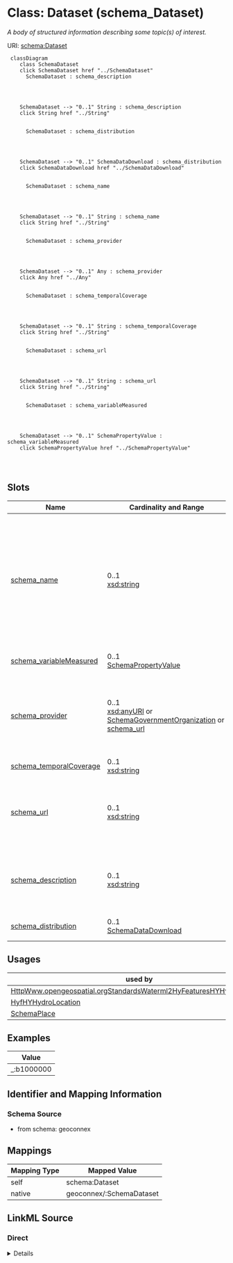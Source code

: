 

# Class: Dataset (schema_Dataset)


_A body of structured information describing some topic(s) of interest._





URI: [schema:Dataset](https://schema.org/Dataset)






```mermaid
 classDiagram
    class SchemaDataset
    click SchemaDataset href "../SchemaDataset"
      SchemaDataset : schema_description
        
          
    
    
    SchemaDataset --> "0..1" String : schema_description
    click String href "../String"

        
      SchemaDataset : schema_distribution
        
          
    
    
    SchemaDataset --> "0..1" SchemaDataDownload : schema_distribution
    click SchemaDataDownload href "../SchemaDataDownload"

        
      SchemaDataset : schema_name
        
          
    
    
    SchemaDataset --> "0..1" String : schema_name
    click String href "../String"

        
      SchemaDataset : schema_provider
        
          
    
    
    SchemaDataset --> "0..1" Any : schema_provider
    click Any href "../Any"

        
      SchemaDataset : schema_temporalCoverage
        
          
    
    
    SchemaDataset --> "0..1" String : schema_temporalCoverage
    click String href "../String"

        
      SchemaDataset : schema_url
        
          
    
    
    SchemaDataset --> "0..1" String : schema_url
    click String href "../String"

        
      SchemaDataset : schema_variableMeasured
        
          
    
    
    SchemaDataset --> "0..1" SchemaPropertyValue : schema_variableMeasured
    click SchemaPropertyValue href "../SchemaPropertyValue"

        
      
```




<!-- no inheritance hierarchy -->


## Slots

| Name | Cardinality and Range | Description | Inheritance |
| ---  | --- | --- | --- |
| [schema_name](../slots/schema_name.md) | 0..1 <br/> [xsd:string](xsd:string) | No slot (predicate) description specified <br/> 28216 occurrences with subject type schema_Dataset and object type string.<br/>56432 occurrences with subject type schema_DataDownload and object type string.<br/>41703 occurrences with subject type schema_GovernmentOrganization and object type string.<br/>28216 occurrences with subject type schema_PropertyValue and object type string.<br/>45727 occurrences with untyped subjects and object type string.<br/>243268 occurrences with subject type schema_Place and object type string.<br/>201357 occurrences with subject type hyf__HY_HydroLocation and object type string.<br/>2741 occurrences with subject type http___www.opengeospatial.org_standards_waterml2_hy_features_HY_HydroLocation and object type string.<br/>247 occurrences with subject type schema_Organization and object type string.<br/>165029 occurrences with subject type schema_CreativeWork and object type string. | direct |
| [schema_variableMeasured](../slots/schema_variableMeasured.md) | 0..1 <br/> [SchemaPropertyValue](../classes/SchemaPropertyValue.md) | No slot (predicate) description specified <br/> 28216 occurrences with subject type schema_Dataset and object type schema_PropertyValue. | direct |
| [schema_provider](../slots/schema_provider.md) | 0..1 <br/> [xsd:anyURI](xsd:anyURI)&nbsp;or&nbsp;<br />[SchemaGovernmentOrganization](../classes/SchemaGovernmentOrganization.md)&nbsp;or&nbsp;<br />[schema_url](../slots/schema_url.md) | No slot (predicate) description specified <br/> 28216 occurrences with subject type schema_Dataset and object type schema_GovernmentOrganization.<br/>1 occurrences with subject type http___rdfs.org_ns_void#Dataset and object type uri.<br/>2 occurrences with subject type rdfs_Resource and object type uri.<br/>98534 occurrences with subject type schema_Place and object type schema_url.<br/>185872 occurrences with subject type hyf__HY_HydroLocation and object type uri.<br/>13487 occurrences with subject type hyf__HY_HydroLocation and object type schema_GovernmentOrganization. | direct |
| [schema_temporalCoverage](../slots/schema_temporalCoverage.md) | 0..1 <br/> [xsd:string](xsd:string) | No slot (predicate) description specified <br/> 28169 occurrences with subject type schema_Dataset and object type string. | direct |
| [schema_url](../slots/schema_url.md) | 0..1 <br/> [xsd:string](xsd:string) | No slot (predicate) description specified <br/> 28216 occurrences with subject type schema_Dataset and object type string.<br/>41703 occurrences with subject type schema_GovernmentOrganization and object type string.<br/>28217 occurrences with subject type schema_PropertyValue and object type string.<br/>185722 occurrences with untyped subjects and object type string.<br/>2535 occurrences with subject type schema_Place and object type string.<br/>247 occurrences with subject type schema_Organization and object type string. | direct |
| [schema_description](../slots/schema_description.md) | 0..1 <br/> [xsd:string](xsd:string) | No slot (predicate) description specified <br/> 28216 occurrences with subject type schema_Dataset and object type string.<br/>28217 occurrences with subject type schema_PropertyValue and object type string.<br/>17510 occurrences with untyped subjects and object type string.<br/>187886 occurrences with subject type hyf__HY_HydroLocation and object type string.<br/>107289 occurrences with subject type schema_Place and object type string. | direct |
| [schema_distribution](../slots/schema_distribution.md) | 0..1 <br/> [SchemaDataDownload](../classes/SchemaDataDownload.md) | No slot (predicate) description specified <br/> 56432 occurrences with subject type schema_Dataset and object type schema_DataDownload. | direct |





## Usages

| used by | used in | type | used |
| ---  | --- | --- | --- |
| [HttpWww.opengeospatial.orgStandardsWaterml2HyFeaturesHYHydroLocation](../classes/HttpWww.opengeospatial.orgStandardsWaterml2HyFeaturesHYHydroLocation.md) | [schema_subjectOf](../slots/schema_subjectOf.md) | any_of[range] | [SchemaDataset](../classes/SchemaDataset.md) |
| [HyfHYHydroLocation](../classes/HyfHYHydroLocation.md) | [schema_subjectOf](../slots/schema_subjectOf.md) | any_of[range] | [SchemaDataset](../classes/SchemaDataset.md) |
| [SchemaPlace](../classes/SchemaPlace.md) | [schema_subjectOf](../slots/schema_subjectOf.md) | any_of[range] | [SchemaDataset](../classes/SchemaDataset.md) |







## Examples

| Value |
| --- |
| _:b1000000 |


## Identifier and Mapping Information







### Schema Source


* from schema: geoconnex




## Mappings

| Mapping Type | Mapped Value |
| ---  | ---  |
| self | schema:Dataset |
| native | geoconnex/:SchemaDataset |







## LinkML Source

<!-- TODO: investigate https://stackoverflow.com/questions/37606292/how-to-create-tabbed-code-blocks-in-mkdocs-or-sphinx -->

### Direct

<details>
```yaml
name: schema_Dataset
conforms_to: No schema conformance document specified
description: A body of structured information describing some topic(s) of interest.
title: Dataset
notes:
- Class with 28220 occurrences.
examples:
- value: _:b1000000
from_schema: geoconnex
rank: 1000
slots:
- schema_name
- schema_variableMeasured
- schema_provider
- schema_temporalCoverage
- schema_url
- schema_description
- schema_distribution
class_uri: schema:Dataset

```
</details>

### Induced

<details>
```yaml
name: schema_Dataset
conforms_to: No schema conformance document specified
description: A body of structured information describing some topic(s) of interest.
title: Dataset
notes:
- Class with 28220 occurrences.
examples:
- value: _:b1000000
from_schema: geoconnex
rank: 1000
attributes:
  schema_name:
    name: schema_name
    description: No slot (predicate) description specified
    comments:
    - 28216 occurrences with subject type schema_Dataset and object type string.
    - 56432 occurrences with subject type schema_DataDownload and object type string.
    - 41703 occurrences with subject type schema_GovernmentOrganization and object
      type string.
    - 28216 occurrences with subject type schema_PropertyValue and object type string.
    - 45727 occurrences with untyped subjects and object type string.
    - 243268 occurrences with subject type schema_Place and object type string.
    - 201357 occurrences with subject type hyf__HY_HydroLocation and object type string.
    - 2741 occurrences with subject type http___www.opengeospatial.org_standards_waterml2_hy_features_HY_HydroLocation
      and object type string.
    - 247 occurrences with subject type schema_Organization and object type string.
    - 165029 occurrences with subject type schema_CreativeWork and object type string.
    examples:
    - description: schema_Dataset → string
      object:
        example_object: USGS-293229091230800
        example_predicate: schema:name
        example_subject: _:b1000000
    - description: schema_DataDownload → string
      object:
        example_object: USGS SensorThings API
        example_predicate: schema:name
        example_subject: _:b1000004
    - description: schema_GovernmentOrganization → string
      object:
        example_object: U.S. Geological Survey Water Data for the Nation
        example_predicate: schema:name
        example_subject: _:b1000006
    - description: schema_PropertyValue → string
      object:
        example_object: Gage height
        example_predicate: schema:name
        example_subject: _:b1000007
    - description: None → string
      object:
        example_object: Mancos River at Anitas Flat Below Mancos CO
        example_predicate: schema:name
        example_subject: _:b1548067
    - description: schema_Place → string
      object:
        example_object: New England Region
        example_predicate: schema:name
        example_subject: https://geoconnex.us/ref/hu02/01
    - description: hyf__HY_HydroLocation → string
      object:
        example_object: BIG CREEK
        example_predicate: schema:name
        example_subject: https://geoconnex.us/iow/demo/AL00017
    - description: http___www.opengeospatial.org_standards_waterml2_hy_features_HY_HydroLocation
        → string
      object:
        example_object: ALCOVA
        example_predicate: schema:name
        example_subject: https://geoconnex.us/ornl/hydrosource/dams/1
    - description: schema_Organization → string
      object:
        example_object: CUAHSI_CUAHSI_HIS_CRWA_ids__0
        example_predicate: schema:name
        example_subject: https://gleaner.io/id/org/CUAHSI_CUAHSI_HIS_CRWA_ids__0
    - description: schema_CreativeWork → string
      object:
        example_object: HUC12 Pour Points
        example_predicate: schema:name
        example_subject: https://gleaner.io/xid/genid/cksjodsip8t6t2qulttg
    from_schema: geoconnex
    rank: 1000
    slot_uri: schema:name
    alias: schema_name
    owner: schema_Dataset
    domain_of:
    - http___www.opengeospatial.org_standards_waterml2_hy_features_HY_HydroLocation
    - hyf__HY_HydroLocation
    - schema_CreativeWork
    - schema_DataDownload
    - schema_Dataset
    - schema_GovernmentOrganization
    - schema_Organization
    - schema_Place
    - schema_PropertyValue
    range: string
  schema_variableMeasured:
    name: schema_variableMeasured
    description: No slot (predicate) description specified
    comments:
    - 28216 occurrences with subject type schema_Dataset and object type schema_PropertyValue.
    examples:
    - description: schema_Dataset → schema_PropertyValue
      object:
        example_object: https://gleaner.io/xid/genid/cri6355vd7os738ck6hg
        example_predicate: schema:variableMeasured
        example_subject: https://gleaner.io/xid/genid/cri6355vd7os738ck6jg
    from_schema: geoconnex
    rank: 1000
    slot_uri: schema:variableMeasured
    alias: schema_variableMeasured
    owner: schema_Dataset
    domain_of:
    - schema_Dataset
    range: schema_PropertyValue
  schema_provider:
    name: schema_provider
    description: No slot (predicate) description specified
    comments:
    - 28216 occurrences with subject type schema_Dataset and object type schema_GovernmentOrganization.
    - 1 occurrences with subject type http___rdfs.org_ns_void#Dataset and object type
      uri.
    - 2 occurrences with subject type rdfs_Resource and object type uri.
    - 98534 occurrences with subject type schema_Place and object type schema_url.
    - 185872 occurrences with subject type hyf__HY_HydroLocation and object type uri.
    - 13487 occurrences with subject type hyf__HY_HydroLocation and object type schema_GovernmentOrganization.
    examples:
    - description: schema_Dataset → schema_GovernmentOrganization
      object:
        example_object: https://gleaner.io/xid/genid/cri6355vd7os738ck6h0
        example_predicate: schema:provider
        example_subject: https://gleaner.io/xid/genid/cri6355vd7os738ck6jg
    - description: http___rdfs.org_ns_void#Dataset → uri
      object:
        example_object: https://labs.waterdata.usgs.gov
        example_predicate: schema:provider
        example_subject: https://info.geoconnex.us/chyld-pilot/data/node/all
    - description: rdfs_Resource → uri
      object:
        example_object: https://labs.waterdata.usgs.gov
        example_predicate: schema:provider
        example_subject: https://info.geoconnex.us/chyld-pilot/data/node/connect
    - description: schema_Place → schema_url
      object:
        example_object: https://nid.usace.army.mil
        example_predicate: schema:provider
        example_subject: https://geoconnex.us/ref/dams/1000001
    - description: hyf__HY_HydroLocation → uri
      object:
        example_object: https://waterdata.usgs.gov
        example_predicate: schema:provider
        example_subject: https://geoconnex.us/ref/gages/1000001
    - description: hyf__HY_HydroLocation → schema_GovernmentOrganization
      object:
        example_object: _:b850488
        example_predicate: schema:provider
        example_subject: https://sta.geoconnex.dev/collections/USGS/Things/items/'USNWS-390855089210900'
    from_schema: geoconnex
    rank: 1000
    slot_uri: schema:provider
    alias: schema_provider
    owner: schema_Dataset
    domain_of:
    - http___rdfs.org_ns_void#Dataset
    - hyf__HY_HydroLocation
    - rdfs_Resource
    - schema_Dataset
    - schema_Place
    range: Any
    any_of:
    - range: uri
    - range: schema_GovernmentOrganization
    - range: schema_url
  schema_temporalCoverage:
    name: schema_temporalCoverage
    description: No slot (predicate) description specified
    comments:
    - 28169 occurrences with subject type schema_Dataset and object type string.
    examples:
    - description: schema_Dataset → string
      object:
        example_object: 2024-08-30T10:00:00Z/2024-09-09T18:00:00Z
        example_predicate: schema:temporalCoverage
        example_subject: _:b1000000
    from_schema: geoconnex
    rank: 1000
    slot_uri: schema:temporalCoverage
    alias: schema_temporalCoverage
    owner: schema_Dataset
    domain_of:
    - schema_Dataset
    range: string
  schema_url:
    name: schema_url
    description: No slot (predicate) description specified
    comments:
    - 28216 occurrences with subject type schema_Dataset and object type string.
    - 41703 occurrences with subject type schema_GovernmentOrganization and object
      type string.
    - 28217 occurrences with subject type schema_PropertyValue and object type string.
    - 185722 occurrences with untyped subjects and object type string.
    - 2535 occurrences with subject type schema_Place and object type string.
    - 247 occurrences with subject type schema_Organization and object type string.
    examples:
    - description: schema_Dataset → string
      object:
        example_object: https://waterdata.usgs.gov/monitoring-location/293229091230800/#parameterCode=00010
        example_predicate: schema:url
        example_subject: _:b1000000
    - description: schema_GovernmentOrganization → string
      object:
        example_object: https://waterdata.usgs.gov
        example_predicate: schema:url
        example_subject: _:b1000006
    - description: schema_PropertyValue → string
      object:
        example_object: https://en.wikipedia.org/w/index.php?search=Gage height
        example_predicate: schema:url
        example_subject: _:b1000007
    - description: None → string
      object:
        example_object: https://waterdata.usgs.gov/monitoring-location/14206920
        example_predicate: schema:url
        example_subject: _:b1064837
    - description: schema_Place → string
      object:
        example_object: https://waterdata.usgs.gov
        example_predicate: schema:url
        example_subject: https://geoconnex.us/ca-gage-assessment/gages/09423350
    - description: schema_Organization → string
      object:
        example_object: https://geoconnex.us/sitemap/CUAHSI/CUAHSI_HIS_CRWA_ids__0.xml
        example_predicate: schema:url
        example_subject: https://gleaner.io/id/org/CUAHSI_CUAHSI_HIS_CRWA_ids__0
    from_schema: geoconnex
    rank: 1000
    slot_uri: schema:url
    alias: schema_url
    owner: schema_Dataset
    domain_of:
    - schema_Dataset
    - schema_GovernmentOrganization
    - schema_Organization
    - schema_Place
    - schema_PropertyValue
    range: string
  schema_description:
    name: schema_description
    description: No slot (predicate) description specified
    comments:
    - 28216 occurrences with subject type schema_Dataset and object type string.
    - 28217 occurrences with subject type schema_PropertyValue and object type string.
    - 17510 occurrences with untyped subjects and object type string.
    - 187886 occurrences with subject type hyf__HY_HydroLocation and object type string.
    - 107289 occurrences with subject type schema_Place and object type string.
    examples:
    - description: schema_Dataset → string
      object:
        example_object: Temperature, water / USGS-293229091230800-40caf7117fe1485c9263289eb6b6205d
        example_predicate: schema:description
        example_subject: _:b1000000
    - description: schema_PropertyValue → string
      object:
        example_object: Gage height in ft
        example_predicate: schema:description
        example_subject: _:b1000007
    - description: None → string
      object:
        example_object: Location of well where measurements are made
        example_predicate: schema:description
        example_subject: https://gleaner.io/xid/genid/ckt9vv4ip8t5kr9ueha0
    - description: hyf__HY_HydroLocation → string
      object:
        example_object: Monitoring Location at BIG CREEK
        example_predicate: schema:description
        example_subject: https://geoconnex.us/iow/demo/AL00017
    - description: schema_Place → string
      object:
        example_object: Well drilled or set into subsurface for the purposes of pumping
          water or monitoring groundwater
        example_predicate: schema:description
        example_subject: https://geoconnex.us/nmwdi/st/locations/1
    from_schema: geoconnex
    rank: 1000
    slot_uri: schema:description
    alias: schema_description
    owner: schema_Dataset
    domain_of:
    - hyf__HY_HydroLocation
    - schema_Dataset
    - schema_Place
    - schema_PropertyValue
    range: string
  schema_distribution:
    name: schema_distribution
    description: No slot (predicate) description specified
    comments:
    - 56432 occurrences with subject type schema_Dataset and object type schema_DataDownload.
    examples:
    - description: schema_Dataset → schema_DataDownload
      object:
        example_object: https://gleaner.io/xid/genid/cri6355vd7os738ck6gg
        example_predicate: schema:distribution
        example_subject: https://gleaner.io/xid/genid/cri6355vd7os738ck6jg
    from_schema: geoconnex
    rank: 1000
    slot_uri: schema:distribution
    alias: schema_distribution
    owner: schema_Dataset
    domain_of:
    - schema_Dataset
    range: schema_DataDownload
class_uri: schema:Dataset

```
</details>